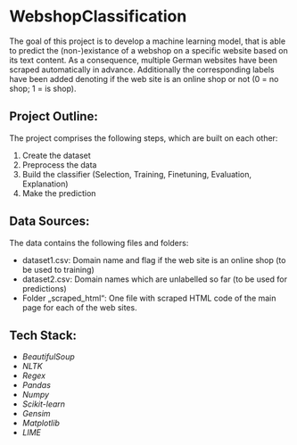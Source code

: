 # WebshopClassification

The goal of this project is to develop a machine learning model, that is able to predict the (non-)existance of a webshop on a specific website based on its text content. As a consequence, multiple German websites have been scraped automatically in advance. Additionally the corresponding labels have been added denoting if the web site is an online shop or not (0 = no shop; 1 = is shop).

## Project Outline:

The project comprises the following steps, which are built on each other:
1) Create the dataset
2) Preprocess the data
3) Build the classifier (Selection, Training, Finetuning, Evaluation, Explanation)
4) Make the prediction

## Data Sources:

The data contains the following files and folders:
* dataset1.csv: Domain name and flag if the web site is an online shop (to be used to training)
* dataset2.csv: Domain names which are unlabelled so far (to be used for predictions)
* Folder „scraped_html“: One file with scraped HTML code of the main page for each of the web sites.

## Tech Stack:

* *BeautifulSoup*
* *NLTK*
* *Regex*
* *Pandas*
* *Numpy*
* *Scikit-learn*
* *Gensim*
* *Matplotlib*
* *LIME*
